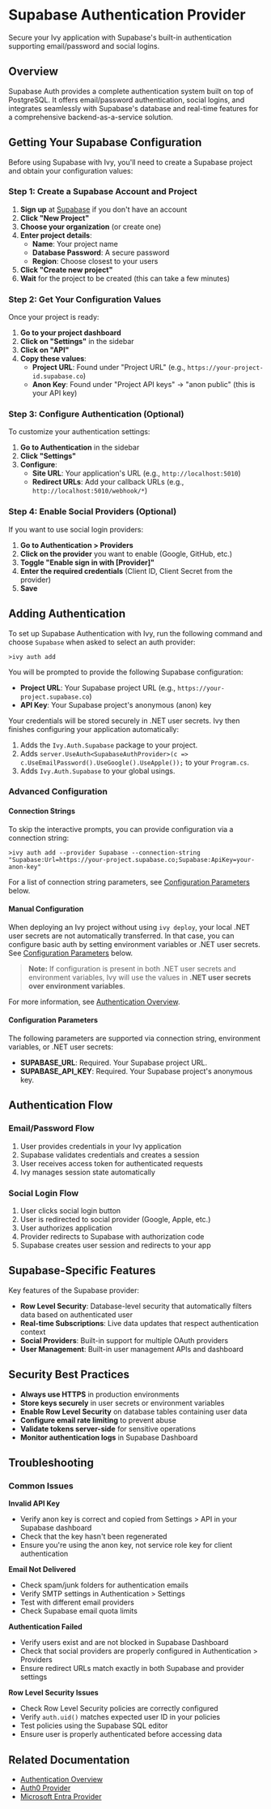 # Supabase Authentication Provider

<Ingress>
Secure your Ivy application with Supabase's built-in authentication supporting email/password and social logins.
</Ingress>

## Overview

Supabase Auth provides a complete authentication system built on top of PostgreSQL. It offers email/password authentication, social logins, and integrates seamlessly with Supabase's database and real-time features for a comprehensive backend-as-a-service solution.

## Getting Your Supabase Configuration

Before using Supabase with Ivy, you'll need to create a Supabase project and obtain your configuration values:

### Step 1: Create a Supabase Account and Project

1. **Sign up** at [Supabase](https://supabase.com) if you don't have an account
2. **Click "New Project"**
3. **Choose your organization** (or create one)
4. **Enter project details**:
   - **Name**: Your project name
   - **Database Password**: A secure password
   - **Region**: Choose closest to your users
5. **Click "Create new project"**
6. **Wait** for the project to be created (this can take a few minutes)

### Step 2: Get Your Configuration Values

Once your project is ready:

1. **Go to your project dashboard**
2. **Click on "Settings"** in the sidebar
3. **Click on "API"**
4. **Copy these values**:
   - **Project URL**: Found under "Project URL" (e.g., `https://your-project-id.supabase.co`)
   - **Anon Key**: Found under "Project API keys" → "anon public" (this is your API key)

### Step 3: Configure Authentication (Optional)

To customize your authentication settings:

1. **Go to Authentication** in the sidebar
2. **Click "Settings"**
3. **Configure**:
   - **Site URL**: Your application's URL (e.g., `http://localhost:5010`)
   - **Redirect URLs**: Add your callback URLs (e.g., `http://localhost:5010/webhook/*`)

### Step 4: Enable Social Providers (Optional)

If you want to use social login providers:

1. **Go to Authentication > Providers**
2. **Click on the provider** you want to enable (Google, GitHub, etc.)
3. **Toggle "Enable sign in with [Provider]"**
4. **Enter the required credentials** (Client ID, Client Secret from the provider)
5. **Save**

## Adding Authentication

To set up Supabase Authentication with Ivy, run the following command and choose `Supabase` when asked to select an auth provider:

```terminal
>ivy auth add
```

You will be prompted to provide the following Supabase configuration:

- **Project URL**: Your Supabase project URL (e.g., `https://your-project.supabase.co`)
- **API Key**: Your Supabase project's anonymous (anon) key

Your credentials will be stored securely in .NET user secrets. Ivy then finishes configuring your application automatically:

1. Adds the `Ivy.Auth.Supabase` package to your project.
2. Adds `server.UseAuth<SupabaseAuthProvider>(c => c.UseEmailPassword().UseGoogle().UseApple());` to your `Program.cs`.
3. Adds `Ivy.Auth.Supabase` to your global usings.

### Advanced Configuration

#### Connection Strings

To skip the interactive prompts, you can provide configuration via a connection string:

```terminal
>ivy auth add --provider Supabase --connection-string "Supabase:Url=https://your-project.supabase.co;Supabase:ApiKey=your-anon-key"
```

For a list of connection string parameters, see [Configuration Parameters](#configuration-parameters) below.

#### Manual Configuration

When deploying an Ivy project without using `ivy deploy`, your local .NET user secrets are not automatically transferred. In that case, you can configure basic auth by setting environment variables or .NET user secrets. See [Configuration Parameters](#configuration-parameters) below.

> **Note:** If configuration is present in both .NET user secrets and environment variables, Ivy will use the values in **.NET user secrets over environment variables**.

For more information, see [Authentication Overview](Overview.md).

#### Configuration Parameters

The following parameters are supported via connection string, environment variables, or .NET user secrets:

- **SUPABASE_URL**: Required. Your Supabase project URL.
- **SUPABASE_API_KEY**: Required. Your Supabase project's anonymous key.

## Authentication Flow

### Email/Password Flow

1. User provides credentials in your Ivy application
2. Supabase validates credentials and creates a session
3. User receives access token for authenticated requests
4. Ivy manages session state automatically

### Social Login Flow

1. User clicks social login button
2. User is redirected to social provider (Google, Apple, etc.)
3. User authorizes application
4. Provider redirects to Supabase with authorization code
5. Supabase creates user session and redirects to your app


## Supabase-Specific Features

Key features of the Supabase provider:

- **Row Level Security**: Database-level security that automatically filters data based on authenticated user
- **Real-time Subscriptions**: Live data updates that respect authentication context
- **Social Providers**: Built-in support for multiple OAuth providers
- **User Management**: Built-in user management APIs and dashboard

## Security Best Practices

- **Always use HTTPS** in production environments
- **Store keys securely** in user secrets or environment variables
- **Enable Row Level Security** on database tables containing user data
- **Configure email rate limiting** to prevent abuse
- **Validate tokens server-side** for sensitive operations
- **Monitor authentication logs** in Supabase Dashboard

## Troubleshooting

### Common Issues

**Invalid API Key**
- Verify anon key is correct and copied from Settings > API in your Supabase dashboard
- Check that the key hasn't been regenerated
- Ensure you're using the anon key, not service role key for client authentication

**Email Not Delivered**
- Check spam/junk folders for authentication emails
- Verify SMTP settings in Authentication > Settings
- Test with different email providers
- Check Supabase email quota limits

**Authentication Failed**
- Verify users exist and are not blocked in Supabase Dashboard
- Check that social providers are properly configured in Authentication > Providers
- Ensure redirect URLs match exactly in both Supabase and provider settings

**Row Level Security Issues**
- Check Row Level Security policies are correctly configured
- Verify `auth.uid()` matches expected user ID in your policies
- Test policies using the Supabase SQL editor
- Ensure user is properly authenticated before accessing data

## Related Documentation

- [Authentication Overview](Overview.md)
- [Auth0 Provider](Auth0.md)
- [Microsoft Entra Provider](MicrosoftEntra.md)